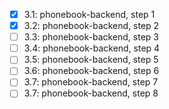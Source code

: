 - [x] 3.1: phonebook-backend, step 1
- [x] 3.2: phonebook-backend, step 2
- [ ] 3.3: phonebook-backend, step 3
- [ ] 3.4: phonebook-backend, step 4
- [ ] 3.5: phonebook-backend, step 5
- [ ] 3.6: phonebook-backend, step 6
- [ ] 3.7: phonebook-backend, step 7
- [ ] 3.7: phonebook-backend, step 8